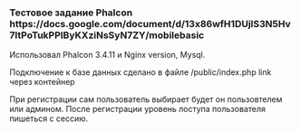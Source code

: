 <h3>Тестовое задание  Phalcon https://docs.google.com/document/d/13x86wfH1DUjlS3N5Hv7ltPoTukPPIByKXziNsSyN7ZY/mobilebasic </h3>
Использовал Phalcon 3.4.11 и Nginx version, Mysql.

Подключение к базе данных сделано в файле /public/index.php  link через контейнер

<p>При регистрации сам пользователь выбирает будет он пользовтелем или админом. После регистрации уровень лоступа пользователя пишеться с сессию.</p>



